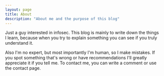 ```yaml
---
layout: page
title: About
description: "About me and the purpose of this blog"
---
```

Just a guy interested in infosec. This blog is mainly to write down the things I learn, because when you try to explain something you can see if you truly understand it. 

Also I'm no expert, but most importantly I'm human, so I make mistakes. If you spot something that's wrong or have recommendations I'll greatly appreciate it if you tell me. To contact me, you can write a comment or use the contact page.
